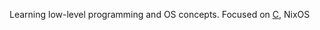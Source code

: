 Learning low-level programming and OS concepts. Focused on [C](https://en.wikipedia.org/wiki/C_(programming_language)), NixOS
